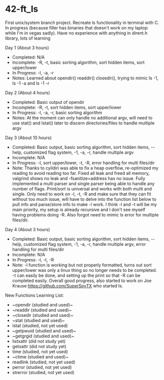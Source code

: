 # 42-ft_ls
First unix/system branch project. Recreate ls functionality in terminal with C. In progress (because filler has binaries that doesn't work on my laptop while I'm in vegas sadly). Have no experience with anything in dirent.h library, lots of learning

Day 1 (About 3 hours)
- Completed: N/A
- Incomplete: -R, -t, basic sorting algorithm, sort hidden items, sort upper/lower
- In Progress: -l, -a, -r
- Notes: Learned about opendir() readdir() closedir(), trying to mimic ls -1, ls -1 -a and ls -1 -r

Day 2 (About 4 hours)
- Completed: Basic output of opendir
- Incomplete: -R, -t, sort hidden items, sort upper/lower
- In Progress: -l, -a, -r, basic sorting algorithm
- Notes: At the moment can only handle no additional argv, will need to use stat() and lstat() later to discern directories/files to handle multiple argv

Day 3 (About 10 hours)
- Completed: Basic output, basic sorting algorithm, sort hidden items, --help, customized flag system, -1, -a, -r, handle multiple argv
- Incomplete: N/A
- In Progress: -l, sort upper/lower, -t, -R, error handling for multi files/dir
- Note: Thanks to cyildiri was able to fix a heap overflow, re-optimized my reading to avoid reading too far. Fixed all leak and freed all memory, valgrind shows no leak and -fsanitize=address has no issue. Fully implemented a multi parser and single parser being able to handle any number of flags. Print/sort is universal and works with both multi and single. Only need to work on -l, -t, -R and make sure that they can fit without too much issue, will have to delve into the function list below to pull info and parse/store info to make -l work. I think -l and -t will be my main priority, my setup is already recursive and I don't see myself having problems doing -R. Also forgot need to mimic ls error for multiple files/dir.

Day 4 (About 3 hours)
- Completed: Basic output, basic sorting algorithm, sort hidden items, --help, customized flag system, -1, -a, -r, handle multiple argv, error handling for multi files/dir
- Incomplete: N/A
- In Progress: -l, -t, -R
- Note: -l function is working but not properly formatted, turns out sort upper/lower was only a linux thing so no longer needs to be completed. -t can easily be done, and setting up the print so that -R can be completed easily. Overall good progress, also started to work on Joe Krause https://github.com/SuperSpyTX who started ls.

New Functions Learning List:
- ~opendir (studied and used)~
- ~readdir (studied and used)~
- ~closedir (studied and used)~
- ~stat (studied and used)~
- lstat (studied, not yet used)
- ~getpwuid (studied and used)~
- ~getgrgid (studied and used)~
- listxattr (did not study yet)
- getxattr (did not study yet)
- time (studied, not yet used)
- ~ctime (studied and used)~
- readlink (studied, not yet used)
- perror (studied, not yet used)
- strerror (studied, not yet used)
